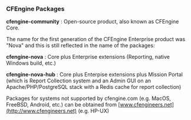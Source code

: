 ### CFEngine Packages

**cfengine-community**
: Open-source product, also known as CFEngine Core.

The name for the first generation of the CFEngine Enterprise product was "Nova" and this is still reflected in the name of the packages:

**cfengine-nova**
: Core plus Enterprise extensions (Reporting, native Windows build, etc.)

**cfengine-nova-hub**
: Core plus Enterpise extensions plus Mission Portal (which is Report Collection system and an Admin GUI on an Apache/PHP/PostgreSQL stack with a Redis cache for report collection)

Packages for systems not supported by cfengine.com (e.g. MacOS, FreeBSD, Android, etc.) can be obtained from [www.cfengineers.net](http://www.cfengineers.net) (e.g. HP-UX)
